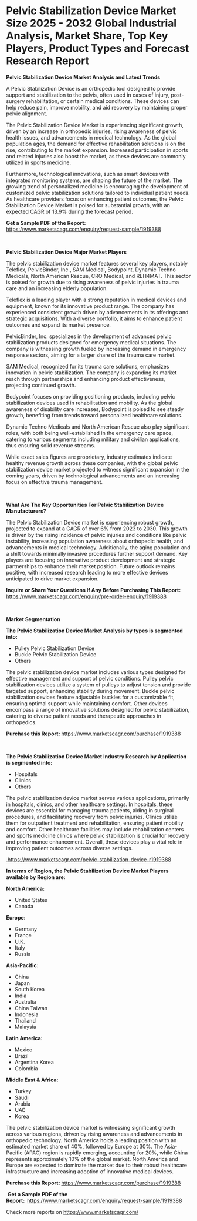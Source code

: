 <p><h1>Pelvic Stabilization Device Market Size 2025 - 2032 Global Industrial Analysis, Market Share, Top Key Players, Product Types and Forecast Research Report</h1></p><p><strong>Pelvic Stabilization Device Market Analysis and Latest Trends</strong></p>
<p><p>A Pelvic Stabilization Device is an orthopedic tool designed to provide support and stabilization to the pelvis, often used in cases of injury, post-surgery rehabilitation, or certain medical conditions. These devices can help reduce pain, improve mobility, and aid recovery by maintaining proper pelvic alignment.</p><p>The Pelvic Stabilization Device Market is experiencing significant growth, driven by an increase in orthopedic injuries, rising awareness of pelvic health issues, and advancements in medical technology. As the global population ages, the demand for effective rehabilitation solutions is on the rise, contributing to the market expansion. Increased participation in sports and related injuries also boost the market, as these devices are commonly utilized in sports medicine.</p><p>Furthermore, technological innovations, such as smart devices with integrated monitoring systems, are shaping the future of the market. The growing trend of personalized medicine is encouraging the development of customized pelvic stabilization solutions tailored to individual patient needs. As healthcare providers focus on enhancing patient outcomes, the Pelvic Stabilization Device Market is poised for substantial growth, with an expected CAGR of 13.9% during the forecast period.</p></p>
<p><strong>Get a Sample PDF of the Report:&nbsp;</strong> <a href="https://www.marketscagr.com/enquiry/request-sample/1919388?utm_campaign=1889&utm_medium=2&utm_source=Github&utm_content=ia&utm_term=04032025&utm_id=pelvic-stabilization-device">https://www.marketscagr.com/enquiry/request-sample/1919388</a></p>
<p>&nbsp;</p>
<p><strong>Pelvic Stabilization Device Major Market Players</strong></p>
<p><p>The pelvic stabilization device market features several key players, notably Teleflex, PelvicBinder, Inc., SAM Medical, Bodypoint, Dynamic Techno Medicals, North American Rescue, CRO Medical, and REH4MAT. This sector is poised for growth due to rising awareness of pelvic injuries in trauma care and an increasing elderly population.</p><p>Teleflex is a leading player with a strong reputation in medical devices and equipment, known for its innovative product range. The company has experienced consistent growth driven by advancements in its offerings and strategic acquisitions. With a diverse portfolio, it aims to enhance patient outcomes and expand its market presence.</p><p>PelvicBinder, Inc. specializes in the development of advanced pelvic stabilization products designed for emergency medical situations. The company is witnessing growth fueled by increasing demand in emergency response sectors, aiming for a larger share of the trauma care market.</p><p>SAM Medical, recognized for its trauma care solutions, emphasizes innovation in pelvic stabilization. The company is expanding its market reach through partnerships and enhancing product effectiveness, projecting continued growth.</p><p>Bodypoint focuses on providing positioning products, including pelvic stabilization devices used in rehabilitation and mobility. As the global awareness of disability care increases, Bodypoint is poised to see steady growth, benefiting from trends toward personalized healthcare solutions.</p><p>Dynamic Techno Medicals and North American Rescue also play significant roles, with both being well-established in the emergency care space, catering to various segments including military and civilian applications, thus ensuring solid revenue streams.</p><p>While exact sales figures are proprietary, industry estimates indicate healthy revenue growth across these companies, with the global pelvic stabilization device market projected to witness significant expansion in the coming years, driven by technological advancements and an increasing focus on effective trauma management.</p></p>
<p>&nbsp;</p>
<p><strong>What Are The Key Opportunities For Pelvic Stabilization Device Manufacturers?</strong></p>
<p><p>The Pelvic Stabilization Device market is experiencing robust growth, projected to expand at a CAGR of over 6% from 2023 to 2030. This growth is driven by the rising incidence of pelvic injuries and conditions like pelvic instability, increasing population awareness about orthopedic health, and advancements in medical technology. Additionally, the aging population and a shift towards minimally invasive procedures further support demand. Key players are focusing on innovative product development and strategic partnerships to enhance their market position. Future outlook remains positive, with increased research leading to more effective devices anticipated to drive market expansion.</p></p>
<p><strong>Inquire or Share Your Questions If Any Before Purchasing This Report:</strong> <a href="https://www.marketscagr.com/enquiry/pre-order-enquiry/1919388?utm_campaign=1889&utm_medium=2&utm_source=Github&utm_content=ia&utm_term=04032025&utm_id=pelvic-stabilization-device">https://www.marketscagr.com/enquiry/pre-order-enquiry/1919388</a></p>
<p>&nbsp;</p>
<p><strong>Market Segmentation</strong></p>
<p><strong>The Pelvic Stabilization Device Market Analysis by types is segmented into:</strong></p>
<p><ul><li>Pulley Pelvic Stabilization Device</li><li>Buckle Pelvic Stabilization Device</li><li>Others</li></ul></p>
<p><p>The pelvic stabilization device market includes various types designed for effective management and support of pelvic conditions. Pulley pelvic stabilization devices utilize a system of pulleys to adjust tension and provide targeted support, enhancing stability during movement. Buckle pelvic stabilization devices feature adjustable buckles for a customizable fit, ensuring optimal support while maintaining comfort. Other devices encompass a range of innovative solutions designed for pelvic stabilization, catering to diverse patient needs and therapeutic approaches in orthopedics.</p></p>
<p><strong>Purchase this Report:&nbsp;</strong><a href="https://www.marketscagr.com/purchase/1919388?utm_campaign=1889&utm_medium=2&utm_source=Github&utm_content=ia&utm_term=04032025&utm_id=pelvic-stabilization-device">https://www.marketscagr.com/purchase/1919388</a></p>
<p>&nbsp;</p>
<p><strong>The Pelvic Stabilization Device Market Industry Research by Application is segmented into:</strong></p>
<p><ul><li>Hospitals</li><li>Clinics</li><li>Others</li></ul></p>
<p><p>The pelvic stabilization device market serves various applications, primarily in hospitals, clinics, and other healthcare settings. In hospitals, these devices are essential for managing trauma patients, aiding in surgical procedures, and facilitating recovery from pelvic injuries. Clinics utilize them for outpatient treatment and rehabilitation, ensuring patient mobility and comfort. Other healthcare facilities may include rehabilitation centers and sports medicine clinics where pelvic stabilization is crucial for recovery and performance enhancement. Overall, these devices play a vital role in improving patient outcomes across diverse settings.</p></p>
<p><a href="https://www.marketscagr.com/pelvic-stabilization-device-r1919388?utm_campaign=1889&utm_medium=2&utm_source=Github&utm_content=ia&utm_term=04032025&utm_id=pelvic-stabilization-device">&nbsp;https://www.marketscagr.com/pelvic-stabilization-device-r1919388</a></p>
<p><strong>In terms of Region, the Pelvic Stabilization Device Market Players available by Region are:</strong></p>
<p>
    <p> <strong> North America: </strong>
        <ul>
            <li>United States</li>
            <li>Canada</li>
        </ul>
        </p> 
    <p> <strong> Europe: </strong>
        <ul>
            <li>Germany</li>
            <li>France</li>
            <li>U.K.</li>
            <li>Italy</li>
            <li>Russia</li>
        </ul>
        </p> 
    <p> <strong> Asia-Pacific: </strong>
        <ul>
            <li>China</li>
            <li>Japan</li>
            <li>South Korea</li>
            <li>India</li>
            <li>Australia</li>
            <li>China Taiwan</li>
            <li>Indonesia</li>
            <li>Thailand</li>
            <li>Malaysia</li>
        </ul>
        </p> 
    <p> <strong> Latin America: </strong>
        <ul>
            <li>Mexico</li>
            <li>Brazil</li>
            <li>Argentina Korea</li>
            <li>Colombia</li>
        </ul>
        </p> 
    <p> <strong> Middle East & Africa: </strong>
        <ul>
            <li>Turkey</li>
            <li>Saudi</li>
            <li>Arabia</li>
            <li>UAE</li>
            <li>Korea</li>
        </ul>
    </p>
    </p>
<p><p>The pelvic stabilization device market is witnessing significant growth across various regions, driven by rising awareness and advancements in orthopedic technology. North America holds a leading position with an estimated market share of 40%, followed by Europe at 30%. The Asia-Pacific (APAC) region is rapidly emerging, accounting for 20%, while China represents approximately 10% of the global market. North America and Europe are expected to dominate the market due to their robust healthcare infrastructure and increasing adoption of innovative medical devices.</p></p>
<p><strong>Purchase this Report: </strong><a href="https://www.marketscagr.com/purchase/1919388?utm_campaign=1889&utm_medium=2&utm_source=Github&utm_content=ia&utm_term=04032025&utm_id=pelvic-stabilization-device">https://www.marketscagr.com/purchase/1919388</a></p>
<p>&nbsp;<strong>Get a Sample PDF of the Report:&nbsp;&nbsp;</strong><a href="https://www.marketscagr.com/enquiry/request-sample/1919388?utm_campaign=1889&utm_medium=2&utm_source=Github&utm_content=ia&utm_term=04032025&utm_id=pelvic-stabilization-device">https://www.marketscagr.com/enquiry/request-sample/1919388</a></p>
<p><strong></strong></p>
<p>Check more reports on <a href="https://www.marketscagr.com/?utm_campaign=1889&utm_medium=2&utm_source=Github&utm_content=ia&utm_term=04032025&utm_id=pelvic-stabilization-device">https://www.marketscagr.com/</a></p>